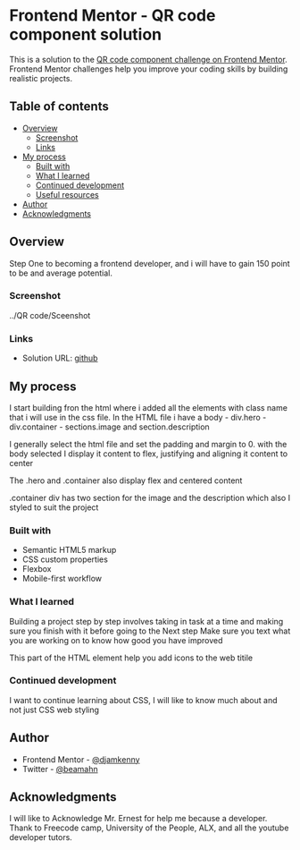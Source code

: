 # Frontend Mentor - QR code component solution

This is a solution to the [QR code component challenge on Frontend Mentor](https://www.frontendmentor.io/challenges/qr-code-component-iux_sIO_H). Frontend Mentor challenges help you improve your coding skills by building realistic projects. 

## Table of contents

- [Overview](#overview)
  - [Screenshot](#screenshot)
  - [Links](#links)
- [My process](#my-process)
  - [Built with](#built-with)
  - [What I learned](#what-i-learned)
  - [Continued development](#continued-development)
  - [Useful resources](#useful-resources)
- [Author](#author)
- [Acknowledgments](#acknowledgments)


## Overview

Step One to becoming a frontend developer, and i will have to gain 150 point to be and average potential.

### Screenshot
../QR code/Sceenshot

### Links

- Solution URL: [github](https://github.com/djamkenny/My_Front_End_Development/tree/main/FrontendMentor/qr-code-component-main)

## My process

I start building fron the html where i added all the elements with class name that i will use in the css file.
In the HTML file i have a body - div.hero - div.container - sections.image and section.description

I generally select the html file and set the padding and margin to 0.
with the body selected I display it content to flex, justifying and aligning it content to center

The .hero and .container also display flex and centered content

.container div has two section for the image and the description which also I styled to suit the project

### Built with

- Semantic HTML5 markup
- CSS custom properties
- Flexbox
- Mobile-first workflow


### What I learned

Building a project step by step involves taking in task at a time and making sure you finish with it before going to the Next step
Make sure you text what you are working on to know how good you have improved

This part of the HTML element help you add icons to the web titile
<link rel="icon" type="image/x-icon" href="/images/favicon.ico">

### Continued development

I want to continue learning about CSS, I will like to know much about and not just CSS web styling


## Author

- Frontend Mentor - [@djamkenny](https://www.frontendmentor.io/profile/djamkenny)
- Twitter - [@beamahn](https://www.twitter.com/beamahn)


## Acknowledgments

I will like to Acknowledge Mr. Ernest for help me because a developer.
Thank to Freecode camp, University of the People, ALX, and all the youtube developer tutors.
